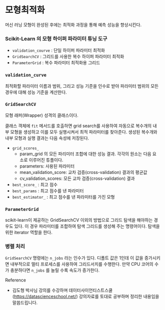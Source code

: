 <script> MathJax.Hub.Queue(["Typeset",MathJax.Hub]); </script>

# 모형최적화

머신 러닝 모형이 완성된 후에는 최적화 과정을 통해 예측 성능을 향상시킨다. 

### Scikit-Learn 의 모형 하이퍼 파라미터 튜닝 도구

- `validation_courve`  : 단일 하이퍼 파라미터 최적화
- `GridSearchCV`  : 그리드를 사용한 복수 하이퍼 파라미터 최적화
- `ParameterGrid`  : 복수 파라미터 최적화용 그리드

### `validation_curve`

최적화할 파라미터 이름과 범위, 그리고 성능 기준을 인수로 받아 파라미터 범위의 모든 경우에 대해 성능 기준을 계산한다. 

### `GridSearchCV`

모형 래퍼(Wrapper) 성격의 클래스이다. 

클래스 객체에 `fit` 메서드를 호출하면 grid search를 사용하여 자동으로 복수개의 내부 모형을 생성하고 이를 모두 실행시켜서 최적 파라미터를 찾아준다. 생성된 복수개와 내부 모형과 실행 결과는 다음 속성에 저장된다.
- `grid_scores_`
    - param_grid 의 모든 파리미터 조합에 대한 성능 결과. 각각의 원소는 다음 요소로 이루어진 튜플이다.
    - parameters: 사용된 파라미터
    - mean_validation_score: 교차 검증(cross-validation) 결과의 평균값
    - cv_validation_scores: 모든 교차 검증(cross-validation) 결과
- `best_score_` : 최고 점수
- `best_params` : 최고 점수를 낸 파라미터
- `best_estimator_` : 최고 점수를 낸 파라미터를 가진 모형

### `ParameterGrid`

scikit-learn이 제공하는 GridSearchCV 이외의 방법으로 그리드 탐색을 해야하는 경우도 있다. 이 경우 파라미터를 조합하여 탐색 그리드를 생성해 주는 명령어이다. 탐색을 위한 iterator 역할을 한다.

### 병렬 처리

`GridSearchCV` 명령에는 `n_jobs` 라는 인수가 있다. 디폴트 값은 1인데 이 값을 증가시키면 내부적으로 멀티 프로세스를 사용하여 그리드서치를 수행한다. 만약 CPU 코어의 수가 충분하다면 `n_jobs` 를 늘릴 수록 속도가 증가한다. 

Reference
- 김도형 박사님 강의를 수강하며 데이터사이언티스트스쿨(https://datascienceschool.net/) 강의자료를 토대로 공부하며 정리한 내용임을 말씀드립니다. 
